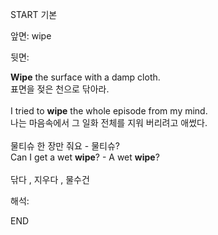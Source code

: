START
기본

앞면:
wipe


뒷면:
<div><div><strong>Wipe</strong> the surface with a damp cloth. </div><div><div>표면을 젖은 천으로 닦아라.</div></div></div><div><br></div><div><div>I tried to <b>wipe</b> the whole episode from my mind. </div><div>나는 마음속에서 그 일화 전체를 지워 버리려고 애썼다.</div></div><div><br></div><div><div><div><span>물티슈 한 장만 줘요 - 물티슈?</span></div></div><div><div><span>Can I get a wet <strong>wipe</strong>? - A wet <strong>wipe</strong>?</span></div></div></div><div><br></div><div>닦다 , <span>지우다</span> , <span>물수건</span></div>


해석:
<!--ID: 1746614454975-->
END